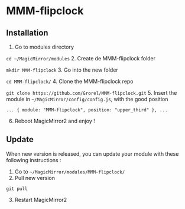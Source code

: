 # MMM-flipclock

## Installation
1. Go to modules directory

`cd ~/MagicMirror/modules`
2. Create de MMM-flipclock folder

`mkdir MMM-flipclock`
3. Go into the new folder

`cd MMM-flipclock/`
4. Clone the MMM-flipclock repo

`git clone https://github.com/Grorel/MMM-flipclock.git`
5. Insert the module in `~/MagicMirror/config/config.js`, with the good position

`
...
{
	module: "MMM-flipclock",
    position: "upper_third"
},
...
`

6. Reboot MagicMirror2 and enjoy !

## Update
When new version is released, you can update your module with these following instructions :
1. Go to `~/MagicMirror/modules/MMM-flipclock/`
2. Pull new version

`git pull`

3. Restart MagicMirror2





